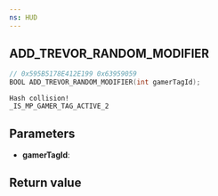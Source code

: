 ```yaml
---
ns: HUD
---
```

## ADD_TREVOR_RANDOM_MODIFIER

```c
// 0x595B5178E412E199 0x63959059
BOOL ADD_TREVOR_RANDOM_MODIFIER(int gamerTagId);
```

```
Hash collision!  
_IS_MP_GAMER_TAG_ACTIVE_2  
```

## Parameters
* **gamerTagId**: 

## Return value
